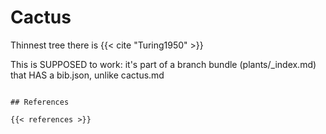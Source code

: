 # Cactus 

Thinnest tree there is {{< cite "Turing1950" >}}

This is SUPPOSED to work: it's part of a branch bundle (plants/_index.md) that HAS a bib.json, unlike cactus.md
```

## References

{{< references >}}


